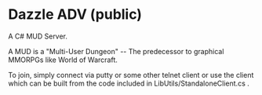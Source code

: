 # Dazzle ADV (public)

A C# MUD Server.

A MUD is a "Multi-User Dungeon" -- The predecessor to graphical MMORPGs like World of Warcraft.

To join, simply connect via putty or some other telnet client or use the client which can be built from the code included in LibUtils/StandaloneClient.cs .
